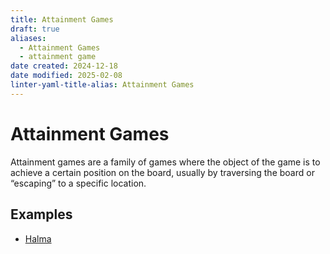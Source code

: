 ```yaml
---
title: Attainment Games
draft: true
aliases:
  - Attainment Games
  - attainment game
date created: 2024-12-18
date modified: 2025-02-08
linter-yaml-title-alias: Attainment Games
---
```

# Attainment Games

Attainment games are a family of games where the object of the game is to achieve a certain position on the board, usually by traversing the board or “escaping” to a specific location.

## Examples

- [Halma](games/halma/halma.md)
